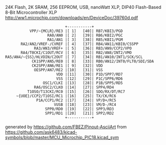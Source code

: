 24K Flash, 2K SRAM, 256 EEPROM, USB, nanoWatt XLP, DIP40
Flash-Based 8-Bit Microcontroller XLP
http://ww1.microchip.com/downloads/en/DeviceDoc/39760d.pdf


	                           +-----------+
	           VPP/~{MCLR}/RE3 |[ 1]   [40]| RB7/KBI3/PGD
	                   RA0/AN0 |[ 2]   [39]| RB6/KBI2/PGC
	                   RA1/AN1 |[ 3]   [38]| RB5/KBI1/PGM
	       RA2/AN2/VREF-/CVREF |[ 4]   [37]| RB4/AN11/KBI0/CSSPP
	             RA3/AN3/VREF+ |[ 5]   [36]| RB3/AN9/CCP2/VPO
	       RA4/T0CKI/C1OUT/RCV |[ 6]   [35]| RB2/AN8/INT2/VMO
	RA5/AN4/~{SS}/HLVDIN/C2OUT |[ 7]   [34]| RB1/AN10/INT1/SCK/SCL
	            CK1SPP/AN5/RE0 |[ 8]   [33]| RB0/AN12/INT0/FLT0/SDI/SDA
	            CK2SPP/AN6/RE1 |[ 9]   [32]| VDD
	             OESPP/AN7/RE2 |[10]   [31]| VSS
	                       VDD |[11]   [30]| P1D/SPP7/RD7
	                       VSS |[12]   [29]| P1C/SPP6/RD6
	                 OSC1/CLKI |[13]   [28]| P1B/SPP5/RD5
	             RA6/OSC2/CLKO |[14]   [27]| SPP4/RD4
	          T1OSO/T13CKI/RC0 |[15]   [26]| SDO/RX/DT/RC7
	     ~{UOE}/CCP2/T1OSI/RC1 |[16]   [25]| TX/CK/RC6
	              P1A/CCP1/RC2 |[17]   [24]| VP/D+/RC5
	                      VUSB |[18]   [23]| VM/D-/RC4
	                  SPP0/RD0 |[19]   [22]| SPP3/RD3
	                  SPP1/RD1 |[20]   [21]| SPP2/RD2
	                           +-----------+


generated by https://github.com/FBEZ/Pinout-AsciiArt from https://github.com/ask6483/kicad-symbols/blob/master/MCU_Microchip_PIC18.kicad_sym